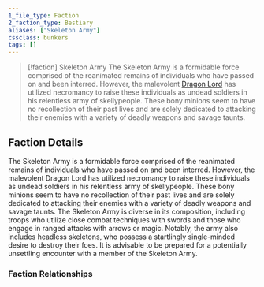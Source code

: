 ```yaml
---
1_file_type: Faction
2_faction_type: Bestiary
aliases: ["Skeleton Army"]
cssclass: bunkers
tags: []
---
```


>[!faction] Skeleton Army
> The Skeleton Army is a formidable force comprised of the reanimated remains of individuals who have passed on and been interred. However, the malevolent [Dragon Lord](Dragon%20Lord.md) has utilized necromancy to raise these individuals as undead soldiers in his relentless army of skellypeople. These bony minions seem to have no recollection of their past lives and are solely dedicated to attacking their enemies with a variety of deadly weapons and savage taunts.


## Faction Details
The Skeleton Army is a formidable force comprised of the reanimated remains of individuals who have passed on and been interred. However, the malevolent Dragon Lord has utilized necromancy to raise these individuals as undead soldiers in his relentless army of skellypeople. These bony minions seem to have no recollection of their past lives and are solely dedicated to attacking their enemies with a variety of deadly weapons and savage taunts. The Skeleton Army is diverse in its composition, including troops who utilize close combat techniques with swords and those who engage in ranged attacks with arrows or magic. Notably, the army also includes headless skeletons, who possess a startlingly single-minded desire to destroy their foes. It is advisable to be prepared for a potentially unsettling encounter with a member of the Skeleton Army.

### Faction Relationships
